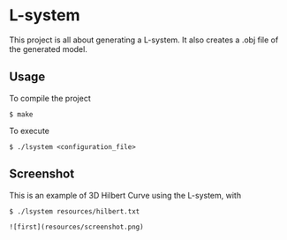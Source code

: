 # L-system

This project is all about generating a L-system. It also creates a .obj file of the generated model.

## Usage

To compile the project
```
$ make
```

To execute
```
$ ./lsystem <configuration_file>
```

## Screenshot

This is an example of 3D Hilbert Curve using the L-system, with
```
$ ./lsystem resources/hilbert.txt

![first](resources/screenshot.png)
